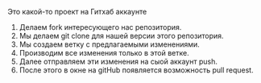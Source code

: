 Это какой-то проект на Гитхаб аккаунте



1. Делаем fork интересующего нас репозитория.
2. Мы делаем git clone для нашей версии этого репозитория.
3. Мы создаем ветку с предлагаемыми изменениями.
4. Производим все изменения только в этой ветке.
5. Далее отправляем эти изменения на сыой аккаунт push.
6. После этого в окне на gitHub  появляется возможность pull request.